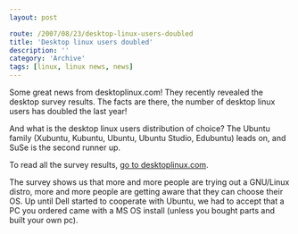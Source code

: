 ```yaml
---
layout: post

route: /2007/08/23/desktop-linux-users-doubled
title: 'Desktop linux users doubled'
description: ''
category: 'Archive'
tags: [linux, linux news, news]
---
```


Some great news from desktoplinux.com! They recently revealed the desktop survey
results. The facts are there, the number of desktop linux users has doubled the
last year!

And what is the desktop linux users distribution of choice? The Ubuntu family
(Xubuntu, Kubuntu, Ubuntu, Ubuntu Studio, Edubuntu) leads on, and SuSe is the
second runner up.

To read all the survey results,
<a class="ph" target="_blank" rel="noopener noreferrer" href="http://www.desktoplinux.com/news/NS8454912761.html">go
to desktoplinux.com</a>.

The survey shows us that more and more people are trying out a GNU/Linux distro,
more and more people are getting aware that they can choose their OS. Up until
Dell started to cooperate with Ubuntu, we had to accept that a PC you ordered
came with a MS OS install (unless you bought parts and built your own pc).

